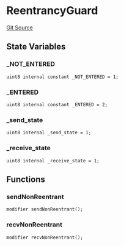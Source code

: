 # ReentrancyGuard
[Git Source](https://github.com/darwinia-network/ORMP/blob/dc408522ef84e3f2da7fef5b81bd5e85c1a182a6/src/security/ReentrancyGuard.sol)


## State Variables
### _NOT_ENTERED

```solidity
uint8 internal constant _NOT_ENTERED = 1;
```


### _ENTERED

```solidity
uint8 internal constant _ENTERED = 2;
```


### _send_state

```solidity
uint8 internal _send_state = 1;
```


### _receive_state

```solidity
uint8 internal _receive_state = 1;
```


## Functions
### sendNonReentrant


```solidity
modifier sendNonReentrant();
```

### recvNonReentrant


```solidity
modifier recvNonReentrant();
```

